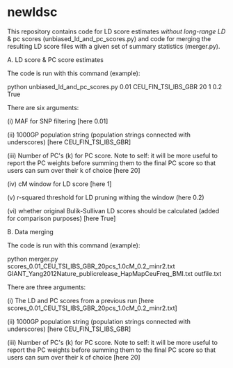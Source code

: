# newldsc
This repository contains code for LD score estimates *without long-range LD* & pc scores (unbiased_ld_and_pc_scores.py) and code for merging the resulting LD score files with a given set of summary statistics (merger.py).

A. LD score & PC score estimates

The code is run with this command (example):

python unbiased_ld_and_pc_scores.py 0.01 CEU_FIN_TSI_IBS_GBR 20 1 0.2 True

There are six arguments:

  (i) MAF for SNP filtering [here 0.01]
  
 (ii) 1000GP population string (population strings connected with underscores) [here CEU_FIN_TSI_IBS_GBR]
 
(iii) Number of PC's (k) for PC score. Note to self: it will be more useful to report the PC weights before summing them to the final PC score so that users can sum over their k of choice [here 20]

 (iv) cM window for LD score [here 1]
 
  (v) r-squared threshold for LD pruning withing the window (here 0.2)
 
  (vi) whether original Bulik-Sullivan LD scores should be calculated (added for comparison purposes) [here True]
  
  
B. Data merging

The code is run with this command (example):

python merger.py scores_0.01_CEU_TSI_IBS_GBR_20pcs_1.0cM_0.2_minr2.txt GIANT_Yang2012Nature_publicrelease_HapMapCeuFreq_BMI.txt outfile.txt

There are three arguments:

  (i) The LD and PC scores from a previous run [here scores_0.01_CEU_TSI_IBS_GBR_20pcs_1.0cM_0.2_minr2.txt]
  
 (ii) 1000GP population string (population strings connected with underscores) [here CEU_FIN_TSI_IBS_GBR]
 
(iii) Number of PC's (k) for PC score. Note to self: it will be more useful to report the PC weights before summing them to the final PC score so that users can sum over their k of choice [here 20]
